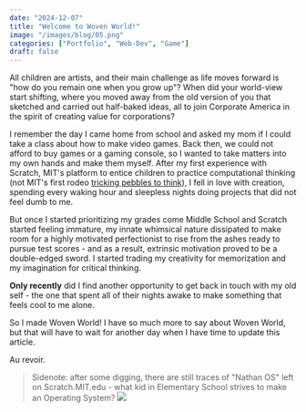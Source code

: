 ```yaml
---
date: "2024-12-07"
title: "Welcome to Woven World!"
image: "/images/blog/05.png"
categories: ["Portfolio", "Web-Dev", "Game"]
draft: false
---
```


All children are artists, and their main challenge as life moves forward is "how do you remain one when you grow up"? When did your world-view start shifting, where you moved away from the old version of you that sketched and carried out half-baked ideas, all to join Corporate America in the spirit of creating value for corporations? 

I remember the day I came home from school and asked my mom if I could take a class about how to make video games. Back then, we could not afford to buy games or a gaming console, so I wanted to take matters into my own hands and make them myself. After my first experience with Scratch, MIT's platform to entice children to practice computational thinking (not MIT's first rodeo [tricking pebbles to think](https://www.ll.mit.edu/sites/default/files/facility/doc/2018-05/MITLL_MEL20innovations.pdf)), I fell in love with creation, spending every waking hour and sleepless nights doing projects that did not feel dumb to me.

But once I started prioritizing my grades come Middle School and Scratch started feeling immature, my innate whimsical nature dissipated to make room for a highly motivated perfectionist to rise from the ashes ready to pursue test scores - and as a result, extrinsic motivation proved to be a double-edged sword. I started trading my creativity for memorization and my imagination for critical thinking. 

**Only recently** did I find another opportunity to get back in touch with my old self - the one that spent all of their nights awake to make something that feels cool to me alone.

So I made Woven World! I have so much more to say about Woven World, but that will have to wait for another day when I have time to update this article.

Au revoir.


> Sidenote: after some digging, there are still traces of "Nathan OS" left on Scratch.MIT.edu - what kid in Elementary School strives to make an Operating System? <img src="/images/blog/WovenWorld/NathanOS.png">
